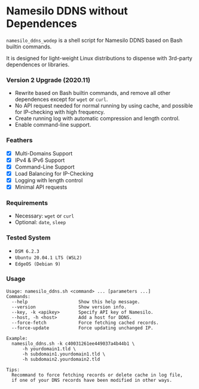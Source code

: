 Namesilo DDNS without Dependences
===================

`namesilo_ddns_wodep` is a shell script for Namesilo DDNS based on Bash builtin commands.

It is designed for light-weight Linux distributions to dispense with 3rd-party dependences or libraries.

### Version 2 Upgrade (2020.11)

* Rewrite based on Bash builtin commands, and remove all other dependences except for `wget` or `curl`.
* No API request needed for normal running by using cache, and possible for IP-checking with high frequency.
* Create running log with automatic compression and length control.
* Enable command-line support.

### Feathers

* [x] Multi-Domains Support
* [x] IPv4 & IPv6 Support
* [x] Command-Line Support
* [x] Load Balancing for IP-Checking
* [x] Logging with length control
* [x] Minimal API requests

### Requirements

* Necessary: `wget` or `curl`
* Optional:  `date`, `sleep`

### Tested System

* `DSM 6.2.3`
* `Ubuntu 20.04.1 LTS (WSL2)`
* `EdgeOS (Debian 9)`

### Usage

```
Usage: namesilo_ddns.sh <command> ... [parameters ...]
Commands:
  --help                   Show this help message.
  --version                Show version info.
  --key, -k <apikey>       Specify API key of Namesilo.
  --host, -h <host>        Add a host for DDNS.
  --force-fetch            Force fetching cached records.
  --force-update           Force updating unchanged IP.

Example:
  namesilo_ddns.sh -k c40031261ee449037a4b44b1 \
      -h yourdomain1.tld \
      -h subdomain1.yourdomain1.tld \
      -h subdomain2.yourdomain2.tld

Tips:
  Recommand to force fetching records or delete cache in log file,
  if one of your DNS records have been modified in other ways.
```
